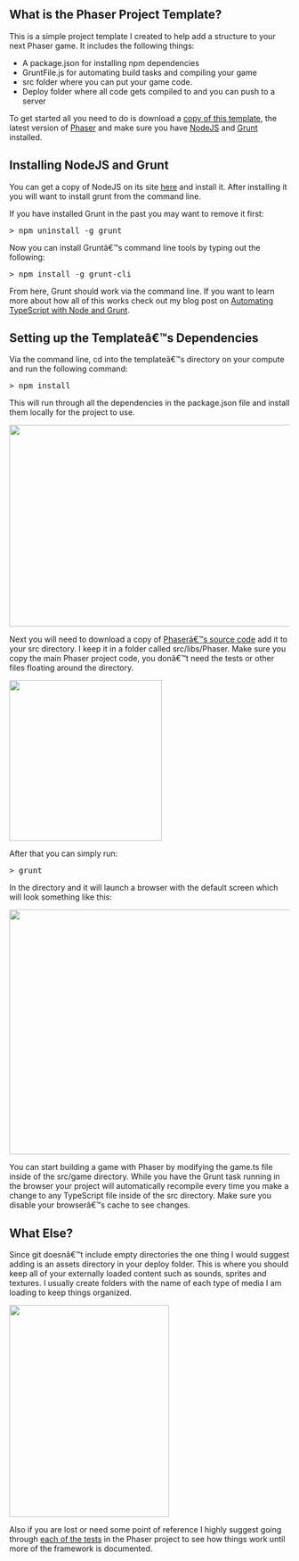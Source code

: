 ## What is the Phaser Project Template?

This is a simple project template I created to help add a structure to your next Phaser game. It includes the following things:

*   A package.json for installing npm dependencies
*   GruntFile.js for automating build tasks and compiling your game
*   src folder where you can put your game code.
*   Deploy folder where all code gets compiled to and you can push to a server

To get started all you need to do is download a <a target="_blank" href="https://github.com/gamecook/phaser-template-project">copy of this template</a>, the latest version of <a target="_blank" href="https://github.com/photonstorm/phaser">Phaser</a> and make sure you have <a target="_blank" href="http://nodejs.org/">NodeJS</a> and <a target="_blank" href="http://gruntjs.com/">Grunt</a> installed.

## Installing NodeJS and Grunt

You can get a copy of NodeJS on its site <a target="_blank" href="http://nodejs.org/">here</a> and install it. After installing it you will want to install grunt from the command line.

If you have installed Grunt in the past you may want to remove it first:

<pre lang="javascript">> npm uninstall -g grunt</pre>

Now you can install Gruntâ€™s command line tools by typing out the following:

<pre lang="javascript">> npm install -g grunt-cli</pre>

From here, Grunt should work via the command line. If you want to learn more about how all of this works check out my blog post on <a target="_blank" href="http://jessefreeman.com/dev-techniques/automating-typescript-with-node-and-grunt/">Automating TypeScript with Node and Grunt</a>.

## Setting up the Templateâ€™s Dependencies

Via the command line, cd into the templateâ€™s directory on your compute and run the following command:

<pre lang="javascript">> npm install</pre>

This will run through all the dependencies in the package.json file and install them locally for the project to use. 

<img border="0" width="624" height="362" id="Picture 1" src="http://jessefreeman.com/wp-content/uploads/2013/05/pt-image001.jpg" />

Next you will need to download a copy of <a target="_blank" href="https://github.com/photonstorm/phaser">Phaserâ€™s source code</a> add it to your src directory. I keep it in a folder called src/libs/Phaser. Make sure you copy the main Phaser project code, you donâ€™t need the tests or other files floating around the directory.

<img border="0" width="274" height="288" id="Picture 2" src="http://jessefreeman.com/wp-content/uploads/2013/05/pt-image002.png" />

After that you can simply run:

<pre lang="javascript">> grunt</pre>

In the directory and it will launch a browser with the default screen which will look something like this:

<img border="0" width="624" height="439" id="Picture 3" src="http://jessefreeman.com/wp-content/uploads/2013/05/pt-image003.jpg" />

You can start building a game with Phaser by modifying the game.ts file inside of the src/game directory. While you have the Grunt task running in the browser your project will automatically recompile every time you make a change to any TypeScript file inside of the src directory. Make sure you disable your browserâ€™s cache to see changes.

## What Else?

Since git doesnâ€™t include empty directories the one thing I would suggest adding is an assets directory in your deploy folder. This is where you should keep all of your externally loaded content such as sounds, sprites and textures. I usually create folders with the name of each type of media I am loading to keep things organized.

<img border="0" width="287" height="380" id="Picture 4" src="http://jessefreeman.com/wp-content/uploads/2013/05/pt-image004.png" />

Also if you are lost or need some point of reference I highly suggest going through <a target="_blank" href="http://gametest.mobi/phaser/">each of the tests</a> in the Phaser project to see how things work until more of the framework is documented.